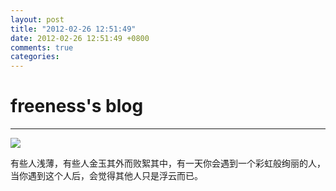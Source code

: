 ```yaml
---
layout: post
title: "2012-02-26 12:51:49"
date: 2012-02-26 12:51:49 +0800
comments: true
categories: 
---
```


# freeness's blog

----------

![](http://okqmqrbgo.bkt.clouddn.com/201202261251491.jpg)

>
有些人浅薄，有些人金玉其外而败絮其中，有一天你会遇到一个彩虹般绚丽的人，当你遇到这个人后，会觉得其他人只是浮云而已。